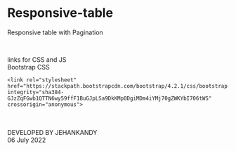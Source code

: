 # Responsive-table
Responsive table with Pagination


<br>

links for CSS and JS
<br>
Bootstrap CSS

    <link rel="stylesheet" href="https://stackpath.bootstrapcdn.com/bootstrap/4.2.1/css/bootstrap.min.css" integrity="sha384-   GJzZqFGwb1QTTN6wy59ffF1BuGJpLSa9DkKMp0DgiMDm4iYMj70gZWKYbI706tWS" crossorigin="anonymous">
    


<br><br>
DEVELOPED BY JEHANKANDY <br>
06 July 2022

